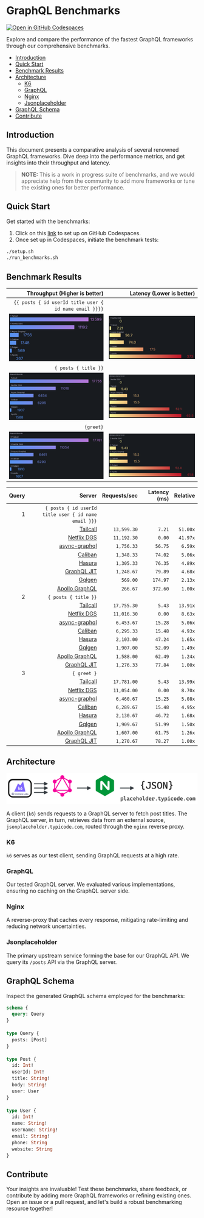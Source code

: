 # GraphQL Benchmarks <!-- omit from toc -->

[![Open in GitHub Codespaces](https://github.com/codespaces/badge.svg)](https://codespaces.new/tailcallhq/graphql-benchmarks)

Explore and compare the performance of the fastest GraphQL frameworks through our comprehensive benchmarks.

- [Introduction](#introduction)
- [Quick Start](#quick-start)
- [Benchmark Results](#benchmark-results)
- [Architecture](#architecture)
  - [K6](#k6)
  - [GraphQL](#graphql)
  - [Nginx](#nginx)
  - [Jsonplaceholder](#jsonplaceholder)
- [GraphQL Schema](#graphql-schema)
- [Contribute](#contribute)

[Tailcall]: https://github.com/tailcallhq/tailcall
[Gqlgen]: https://github.com/99designs/gqlgen
[Apollo GraphQL]: https://github.com/apollographql/apollo-server
[Netflix DGS]: https://github.com/netflix/dgs-framework
[Caliban]: https://github.com/ghostdogpr/caliban
[async-graphql]: https://github.com/async-graphql/async-graphql
[Hasura]: https://github.com/hasura/graphql-engine
[GraphQL JIT]: https://github.com/zalando-incubator/graphql-jit

## Introduction

This document presents a comparative analysis of several renowned GraphQL frameworks. Dive deep into the performance metrics, and get insights into their throughput and latency.

> **NOTE:** This is a work in progress suite of benchmarks, and we would appreciate help from the community to add more frameworks or tune the existing ones for better performance.

## Quick Start

Get started with the benchmarks:

1. Click on this [link](https://codespaces.new/tailcallhq/graphql-benchmarks) to set up on GitHub Codespaces.
2. Once set up in Codespaces, initiate the benchmark tests:

```bash
./setup.sh
./run_benchmarks.sh
```

## Benchmark Results

| Throughput (Higher is better) | Latency (Lower is better) | 
|-------:|--------:|
|  `{{ posts { id userId title user { id name email }}}}` |
| ![](assets/posts_users_req.png) | ![](assets/posts_users_latency.png) |
|  `{ posts { title }}` |
| ![](assets/posts_req.png) | ![](assets/posts_latency.png) |
|  `{greet}` |
| ![](assets/greet_req.png) | ![](assets/greet_latency.png) |

<!-- PERFORMANCE_RESULTS_START -->

| Query | Server | Requests/sec | Latency (ms) | Relative |
|-------:|--------:|--------------:|--------------:|---------:|
| 1 | `{ posts { id userId title user { id name email }}}` |
|| [Tailcall] | `13,599.30` | `7.21` | `51.00x` |
|| [Netflix DGS] | `11,192.30` | `0.00` | `41.97x` |
|| [async-graphql] | `1,756.33` | `56.75` | `6.59x` |
|| [Caliban] | `1,348.33` | `74.02` | `5.06x` |
|| [Hasura] | `1,305.33` | `76.35` | `4.89x` |
|| [GraphQL JIT] | `1,248.67` | `79.89` | `4.68x` |
|| [Gqlgen] | `569.00` | `174.97` | `2.13x` |
|| [Apollo GraphQL] | `266.67` | `372.60` | `1.00x` |
| 2 | `{ posts { title }}` |
|| [Tailcall] | `17,755.30` | `5.43` | `13.91x` |
|| [Netflix DGS] | `11,016.30` | `0.00` | `8.63x` |
|| [async-graphql] | `6,453.67` | `15.28` | `5.06x` |
|| [Caliban] | `6,295.33` | `15.48` | `4.93x` |
|| [Hasura] | `2,103.00` | `47.24` | `1.65x` |
|| [Gqlgen] | `1,907.00` | `52.09` | `1.49x` |
|| [Apollo GraphQL] | `1,588.00` | `62.49` | `1.24x` |
|| [GraphQL JIT] | `1,276.33` | `77.84` | `1.00x` |
| 3 | `{ greet }` |
|| [Tailcall] | `17,781.00` | `5.43` | `13.99x` |
|| [Netflix DGS] | `11,054.00` | `0.00` | `8.70x` |
|| [async-graphql] | `6,460.67` | `15.25` | `5.08x` |
|| [Caliban] | `6,289.67` | `15.48` | `4.95x` |
|| [Hasura] | `2,130.67` | `46.72` | `1.68x` |
|| [Gqlgen] | `1,909.67` | `51.99` | `1.50x` |
|| [Apollo GraphQL] | `1,607.00` | `61.75` | `1.26x` |
|| [GraphQL JIT] | `1,270.67` | `78.27` | `1.00x` |

<!-- PERFORMANCE_RESULTS_END -->

## Architecture

![Architecture Diagram](assets/architecture.png)

A client (`k6`) sends requests to a GraphQL server to fetch post titles. The GraphQL server, in turn, retrieves data from an external source, `jsonplaceholder.typicode.com`, routed through the `nginx` reverse proxy.

### K6

`k6` serves as our test client, sending GraphQL requests at a high rate.

### GraphQL

Our tested GraphQL server. We evaluated various implementations, ensuring no caching on the GraphQL server side.

### Nginx

A reverse-proxy that caches every response, mitigating rate-limiting and reducing network uncertainties.

### Jsonplaceholder

The primary upstream service forming the base for our GraphQL API. We query its `/posts` API via the GraphQL server.

## GraphQL Schema

Inspect the generated GraphQL schema employed for the benchmarks:

```graphql
schema {
  query: Query
}

type Query {
  posts: [Post]
}

type Post {
  id: Int!
  userId: Int!
  title: String!
  body: String!
  user: User
}

type User {
  id: Int!
  name: String!
  username: String!
  email: String!
  phone: String
  website: String
}
```

## Contribute

Your insights are invaluable! Test these benchmarks, share feedback, or contribute by adding more GraphQL frameworks or refining existing ones. Open an issue or a pull request, and let's build a robust benchmarking resource together!
